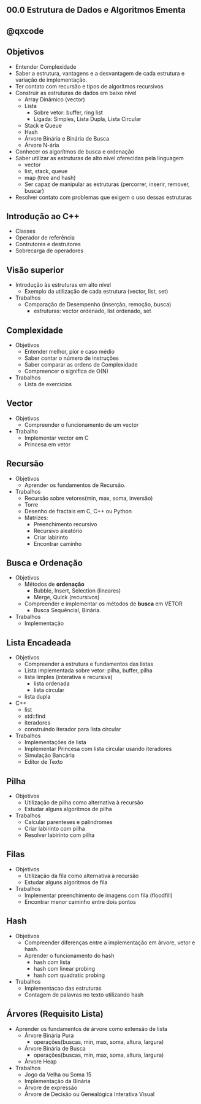 ## 00.0 Estrutura de Dados e Algoritmos Ementa
## @qxcode

## Objetivos
- Entender Complexidade
- Saber a estrutura, vantagens e a desvantagem de cada estrutura e variação de implementação.
- Ter contato com recursão e tipos de algoritmos recursivos
- Construir as estruturas de dados em baixo nível
    - Array Dinâmico (vector)
    - Lista
        - Sobre vetor: buffer, ring list
        - Ligada: Simples, Lista Dupla, Lista Circular
    - Stack e Queue
    - Hash
    - Árvore Binária e Binária de Busca
    - Árvore N-ária
- Conhecer os algorítmos de busca e ordenação
- Saber utilizar as estruturas de alto nível oferecidas pela linguagem
    - vector
    - list, stack, queue
    - map (tree and hash)
    - Ser capaz de manipular as estruturas (percorrer, inserir, remover, buscar)
- Resolver contato com problemas que exigem o uso dessas estruturas

## Introdução ao C++
- Classes
- Operador de referência
- Contrutores e destrutores
- Sobrecarga de operadores

## Visão superior
- Introdução às estruturas em alto nível
    - Exemplo da utilização de cada estrutura (vector, list, set)
- Trabalhos
    - Comparação de Desempenho (inserção, remoção, busca)
        - estruturas: vector ordenado, list ordenado, set

## Complexidade
- Objetivos
    - Entender melhor, pior e caso médio
    - Saber contar o número de instruções
    - Saber comparar as ordens de Complexidade
    - Compreencer o significa de O(N)
- Trabalhos
    - Lista de exercícios

## Vector
- Objetivos
    - Compreender o funcionamento de um vector
- Trabalho
    - Implementar vector em C 
    - Princesa em vetor

## Recursão
- Objetivos
    - Aprender os fundamentos de Recursão.
- Trabalhos
    - Recursão sobre vetores(min, max, soma, inversão)
    - Torre
    - Desenho de fractais em C, C++ ou Python
    - Matrizes:
        - Preenchimento recursivo
        - Recursivo aleatório
        - Criar labirinto
        - Encontrar caminho

## Busca e Ordenação
- Objetivos
    - Métodos de **ordenação**
        - Bubble, Insert, Selection (lineares)
        - Merge, Quick (recursivos)
    - Compreender e implementar os métodos de **busca** em VETOR
        - Busca Sequêncial, Binária.
- Trabalhos
    - Implementação

## Lista Encadeada
- Objetivos
    - Compreender a estrutura e fundamentos das listas
    - Lista implementada sobre vetor: pilha, buffer, pilha
    - lista limples (interativa e recursiva)
        - lista ordenada
        - lista circular
    - lista dupla
- C++
    - list
    - std::find
    - iteradores
    - construindo iterador para lista circular
- Trabalhos
    - Implementações de lista
    - Implementar Princesa com lista circular usando iteradores
    - Simulação Bancária
    - Editor de Texto

## Pilha
- Objetivos
    - Utilização de pilha como alternativa à recursão
    - Estudar alguns algoritmos de pilha
- Trabalhos
    - Calcular parenteses e palindromes
    - Criar labirinto com pilha
    - Resolver labirinto com pilha

## Filas
- Objetivos
    - Utilização da fila como alternativa à recursão
    - Estudar alguns algoritmos de fila
- Trabalhos
    - Implementar preenchimento de imagens com fila (floodfill)
    - Encontrar menor caminho entre dois pontos

## Hash
- Objetivos
    - Compreender diferenças entre a implementação em árvore, vetor e hash.
    - Aprender o funcionamento do hash
        - hash com lista
        - hash com linear probing
        - hash com quadratic probing
- Trabalhos
    - Implementacao das estruturas
    - Contagem de palavras no texto utilizando hash

## Árvores (Requisito Lista)
- Aprender os fundamentos de árvore como extensão de lista
    - Árvore Binária Pura
        - operações(buscas, min, max, soma, altura, largura)
    - Árvore Binária de Busca
        - operações(buscas, min, max, soma, altura, largura)
    - Árvore Heap
- Trabalhos 
    - Jogo da Velha ou Soma 15
    - Implementação da Binária
    - Árvore de expressão
    - Árvore de Decisão ou Genealógica Interativa Visual
